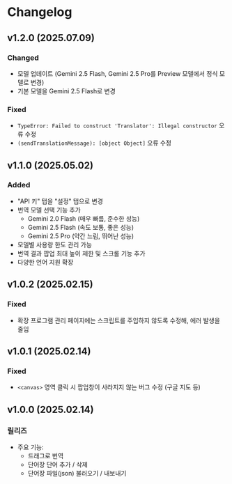 # Changelog


## v1.2.0 (2025.07.09)

### Changed
* 모델 업데이트 (Gemini 2.5 Flash, Gemini 2.5 Pro를 Preview 모델에서 정식 모델로 변경)
* 기본 모델을 Gemini 2.5 Flash로 변경

### Fixed
* `TypeError: Failed to construct 'Translator': Illegal constructor` 오류 수정
* `(sendTranslationMessage): [object Object]` 오류 수정


## v1.1.0 (2025.05.02)

### Added
* "API 키" 탭을 "설정" 탭으로 변경
* 번역 모델 선택 기능 추가
  - Gemini 2.0 Flash (매우 빠름, 준수한 성능)
  - Gemini 2.5 Flash (속도 보통, 좋은 성능)
  - Gemini 2.5 Pro (약간 느림, 뛰어난 성능)
* 모델별 사용량 한도 관리 가능
* 번역 결과 팝업 최대 높이 제한 및 스크롤 기능 추가
* 다양한 언어 지원 확장


## v1.0.2 (2025.02.15)

### Fixed
* 확장 프로그램 관리 페이지에는 스크립트를 주입하지 않도록 수정해, 에러 발생을 줄임


## v1.0.1 (2025.02.14)

### Fixed
* `<canvas>` 영역 클릭 시 팝업창이 사라지지 않는 버그 수정 (구글 지도 등)


## v1.0.0 (2025.02.14)

### 릴리즈

* 주요 기능:
	- 드래그로 번역
	- 단어장 단어 추가 / 삭제
	- 단어장 파일(json) 불러오기 / 내보내기